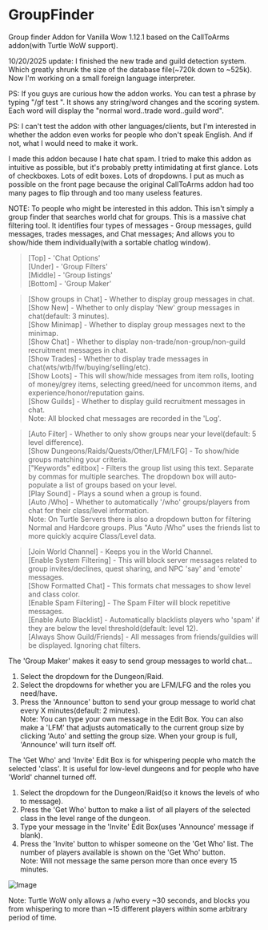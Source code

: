 # GroupFinder
Group finder Addon for Vanilla Wow 1.12.1 based on the CallToArms addon(with Turtle WoW support).  

10/20/2025 update: I finished the new trade and guild detection system. Which greatly shrunk the size of the database file(~720k down to ~525k). Now I'm working on a small foreign language interpreter.  

PS: If you guys are curious how the addon works. You can test a phrase by typing "/gf test <text>". It shows any string/word changes and the scoring system. Each word will display the "normal word..trade word..guild word".  

PS: I can't test the addon with other languages/clients, but I'm interested in whether the addon even works for people who don't speak English. And if not, what I would need to make it work.  

I made this addon because I hate chat spam. I tried to make this addon as intuitive as possible, but it's probably pretty intimidating at first glance. Lots of checkboxes. Lots of edit boxes. Lots of dropdowns. I put as much as possible on the front page because the original CallToArms addon had too many pages to flip through and too many useless features.  

NOTE: To people who might be interested in this addon. This isn't simply a group finder that searches world chat for groups. This is a massive chat filtering tool. It identifies four types of messages - Group messages, guild messages, trades messages, and Chat messages; And allows you to show/hide them individually(with a sortable chatlog window).  

>[Top] - 'Chat Options'  
[Under] - 'Group Filters'  
[Middle] - 'Group listings'  
[Bottom] - 'Group Maker'  

>[Show groups in Chat] - Whether to display group messages in chat.  
[Show New] - Whether to only display 'New' group messages in chat(default: 3 minutes).  
[Show Minimap] - Whether to display group messages next to the minimap.  
[Show Chat] - Whether to display non-trade/non-group/non-guild recruitment messages in chat.  
[Show Trades] - Whether to display trade messages in chat(wts/wtb/lfw/buying/selling/etc).  
[Show Loots] - This will show/hide messages from item rolls, looting of money/grey items, selecting greed/need for uncommon items, and experience/honor/reputation gains.  
[Show Guilds] - Whether to display guild recruitment messages in chat.  
Note: All blocked chat messages are recorded in the 'Log'.  

>[Auto Filter] - Whether to only show groups near your level(default: 5 level difference).  
[Show Dungeons/Raids/Quests/Other/LFM/LFG] - To show/hide groups matching your criteria.  
["Keywords" editbox] - Filters the group list using this text. Separate by commas for multiple searches. The dropdown box will auto-populate a list of groups based on your level.  
[Play Sound] - Plays a sound when a group is found.  
[Auto /Who] - Whether to automatically '/who' groups/players from chat for their class/level information.  
Note: On Turtle Servers there is also a dropdown button for filtering Normal and Hardcore groups. Plus "Auto /Who" uses the friends list to more quickly acquire Class/Level data.  

>[Join World Channel] - Keeps you in the World Channel.  
[Enable System Filtering] - This will block server messages related to group invites/declines, quest sharing, and NPC 'say' and 'emote' messages.  
[Show Formatted Chat] - This formats chat messages to show level and class color.  
[Enable Spam Filtering] - The Spam Filter will block repetitive messages.  
[Enable Auto Blacklist] - Automatically blacklists players who 'spam' if they are below the level threshold(default: level 12).  
[Always Show Guild/Friends] - All messages from friends/guildies will be displayed. Ignoring chat filters.  

The 'Group Maker' makes it easy to send group messages to world chat...  
1) Select the dropdown for the Dungeon/Raid.  
2) Select the dropdowns for whether you are LFM/LFG and the roles you need/have.  
3) Press the 'Announce' button to send your group message to world chat every X minutes(default: 2 minutes).  
Note: You can type your own message in the Edit Box. You can also make a 'LFM' that adjusts automatically to the current group size by clicking 'Auto' and setting the group size. When your group is full, 'Announce' will turn itself off. 
  
The 'Get Who' and 'Invite' Edit Box is for whispering people who match the selected 'class'. It is useful for low-level dungeons and for people who have 'World' channel turned off.  
1) Select the dropdown for the Dungeon/Raid(so it knows the levels of who to message).  
2) Press the 'Get Who' button to make a list of all players of the selected class in the level range of the dungeon.  
3) Type your message in the 'Invite' Edit Box(uses 'Announce' message if blank).  
4) Press the 'Invite' button to whisper someone on the 'Get Who' list. The number of players available is shown on the 'Get Who' button.  
Note: Will not message the same person more than once every 15 minutes.

![Image](https://github.com/user-attachments/assets/782da809-509d-4101-b75c-3e56afa2ebf5)  

Note: Turtle WoW only allows a /who every ~30 seconds, and blocks you from whispering to more than ~15 different players within some arbitrary period of time.  
